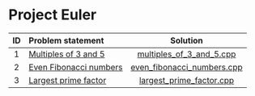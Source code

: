# Project Euler

| ID |     Problem statement      |            Solution            |
|:--:|:---------------------------|:------------------------------:|
| 1  | [Multiples of 3 and 5][]   | [multiples_of_3_and_5.cpp][]   |
| 2  | [Even Fibonacci numbers][] | [even_fibonacci_numbers.cpp][] |
| 3  | [Largest prime factor][]   | [largest_prime_factor.cpp][]   |

[Multiples of 3 and 5]:   https://projecteuler.net/problem=1
[Even Fibonacci numbers]: https://projecteuler.net/problem=2
[Largest prime factor]:   https://projecteuler.net/problem=3

[multiples_of_3_and_5.cpp]:   multiples_of_3_and_5.cpp
[even_fibonacci_numbers.cpp]: even_fibonacci_numbers.cpp
[largest_prime_factor.cpp]:   largest_prime_factor.cpp
